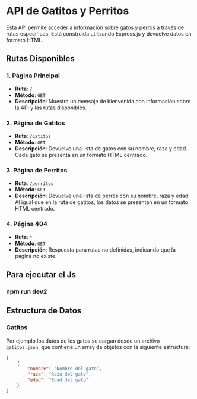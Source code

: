 # API de Gatitos y Perritos

Esta API permite acceder a información sobre gatos y perros a través de rutas específicas. Está construida utilizando Express.js y devuelve datos en formato HTML.

## Rutas Disponibles

### 1. Página Principal

- **Ruta**: `/`
- **Método**: `GET`
- **Descripción**: Muestra un mensaje de bienvenida con información sobre la API y las rutas disponibles.

### 2. Página de Gatitos

- **Ruta**: `/gatitos`
- **Método**: `GET`
- **Descripción**: Devuelve una lista de gatos con su nombre, raza y edad. Cada gato se presenta en un formato HTML centrado.

### 3. Página de Perritos

- **Ruta**: `/perritos`
- **Método**: `GET`
- **Descripción**: Devuelve una lista de perros con su nombre, raza y edad. Al igual que en la ruta de gatitos, los datos se presentan en un formato HTML centrado.

### 4. Página 404

- **Ruta**: `*`
- **Método**: `GET`
- **Descripción**: Respuesta para rutas no definidas, indicando que la página no existe.

## Para ejecutar el Js

### npm run dev2

## Estructura de Datos

### Gatitos

Por ejemplo los datos de los gatos se cargan desde un archivo `gatitos.json`, que contiene un array de objetos con la siguiente estructura:

```json
[
    {
        "nombre": "Nombre del gato",
        "raza": "Raza del gato",
        "edad": "Edad del gato"
    }
]

